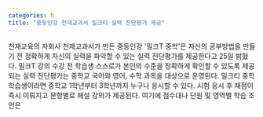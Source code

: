 ```yaml
---
categories: h
title: "중등인강 천재교과서 밀크티 실력 진단평가 제공"
---
```

천재교육의 자회사 천재교과서가 만든 중등인강 &#39;밀크T 중학&#39;은 자신의 공부방법을 만들기 전 정확하게 자신의 실력을 파악할 수 있는 실력 진단평가를 제공한다고 25일 밝혔다. 밀크T 강의 수강 전 학습생 스스로가 본인의 수준을 정확하게 확인할 수 있도록 제공되는 실력 진단평가는 중학교 국어와 영어, 수학 과목을 대상으로 운영된다. 밀크티 중학 학습생이라면 중학교 1학년부터 3학년까지 누구나 응시할 수 있다. 시험 응시 후 채점이 즉시 이뤄지고 문항별로 해설 강의가 제공된다. 여기에 점수대나 단원 및 영역별 학습 조언은